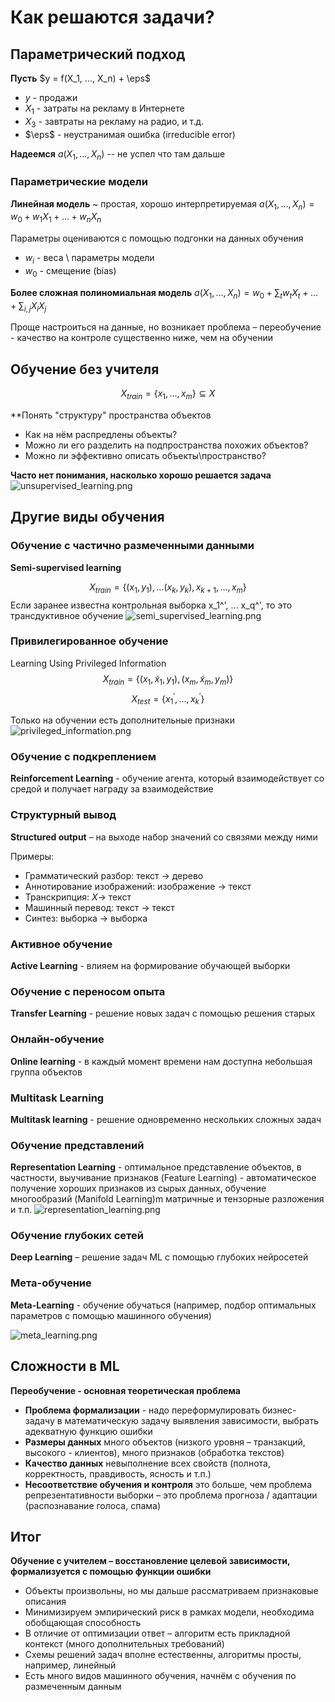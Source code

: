 # Как решаются задачи?

## Параметрический подход 

**Пусть** $y = f(X_1, ..., X_n) + \eps$

- $y$ - продажи
- $X_1$ - затраты на рекламу в Интернете
- $X_3$ - завтраты на рекламу на радио, и т.д.
- $\eps$ - неустранимая ошибка (irreducible error)

**Надеемся** $a(X_1, ..., X_n)$ -- не успел что там дальше

### Параметрические модели

**Линейная модель** ~ простая, хорошо интерпретируемая  $a(X_1, ..., X_n) = w_0 + w_1 X_1 + ... + w_n X_n$

Параметры оцениваются с помощью подгонки на данных обучения
- $w_i$ - веса \ параметры модели
- $w_0$ - смещение (bias) 

**Более сложная полиномиальная модель** $a(X_1, ..., X_n) = w_0 + \sum_t w_t X_t + ... + \sum_{i, j} X_i X_j$

Проще настроиться на данные, но возникает проблема – переобучение - качество на контроле существенно ниже, чем на обучении

## Обучение без учителя

$$X_{train} = \{x_1, ..., x_m\} \subseteq X$$

**Понять "структуру" пространства объектов
- Как на нём распредлены объекты?
- Можно ли его разделить на подпространства похожих объектов?
- Можно ли эффективно описать объекты\пространство?

**Часто нет понимания, насколько хорошо решается задача**
![unsupervised_learning.png](pictures/unsupervised_learning.png)

## Другие виды обучения

### Обучение с частично размеченными данными 
**Semi-supervised learning** 

$$X_{train} = \{(x_1, y_1), ... (x_k, y_k), x_{k+1}, ..., x_m \}$$
Если заранее известна контрольная выборка x_1^', ... x_q^', то это трансдуктивное обучение 
![semi_supervised_learning.png](pictures/semi_supervised_learning.png)

### Привилегированное обучение
Learning Using Privileged Information
$$X_{train} = \{(x_1, \tilde x_1, y_1), (x_m, \tilde x_m, y_m)\}$$
$$X_{test} = \{x_1^', ..., x_k^'\} $$

Только на обучении есть дополнительные признаки
![privileged_information.png](pictures/privileged_information.png)

### Обучение с подкреплением
**Reinforcement Learning** - обучение агента, который взаимодействует 
со средой и получает награду за взаимодействие

### Структурный вывод
**Structured output** – на выходе набор значений со связями между ними

Примеры:
- Грамматический разбор: текст $\rightarrow$ дерево
- Аннотирование изображений: изображение $\rightarrow$ текст
- Транскрипция: $X \rightarrow$ текст
- Машинный перевод: текст $\rightarrow$ текст
- Синтез: выборка $\rightarrow$ выборка

### Активное обучение
**Active Learning** - влияем на формирование обучающей выборки

### Обучение с переносом опыта
**Transfer Learning** - решение новых задач с помощью решения старых

### Онлайн-обучение
**Online learning** - в каждый момент времени нам доступна небольшая группа объектов

### Multitask Learning
**Multitask learning** - решение одновременно нескольких сложных задач

### Обучение представлений
**Representation Learning** - оптимальное представление объектов, в частности, выучивание признаков
(Feature Learning) - автоматическое получение хороших признаков из сырых данных, обучение многообразий (Manifold Learning)m
матричные и тензорные разложения и т.п.
![representation_learning.png](pictures/representation_learning.png)

### Обучение глубоких сетей
**Deep Learning** – решение задач ML с помощью глубоких нейросетей

### Мета-обучение
**Meta-Learning** - обучение обучаться (например, подбор оптимальных параметров с помощью машинного обучения)

![meta_learning.png](pictures/meta_learning.png)


## Сложности в ML
**Переобучение - основная теоретическая проблема**
- **Проблема формализации** - надо переформулировать бизнес-задачу в математическую
задачу выявления зависимости, выбрать адекватную функцию ошибки
- **Размеры данных** много объектов (низкого уровня – транзакций, высокого - клиентов),
много признаков (обработка текстов)
- **Качество данных** невыполнение всех свойств (полнота, корректность,
правдивость, ясность и т.п.)
- **Несоответствие обучения и контроля** это больше, чем проблема репрезентативности
выборки – это проблема прогноза / адаптации (распознавание голоса, спама) 

## Итог
**Обучение с учителем – восстановление целевой зависимости, формализуется с помощью 
функции ошибки**
- Объекты произвольны, но мы дальше рассматриваем признаковые описания
- Минимизируем эмпирический риск в рамках модели, необходима обобщающая способность
- В отличие от оптимизации ответ – алгоритм есть прикладной контекст (много дополнительных требований)
- Схемы решений задач вполне естественны, алгоритмы просты, например, линейный
- Есть много видов машинного обучения, начнём с обучения по размеченным данным 
